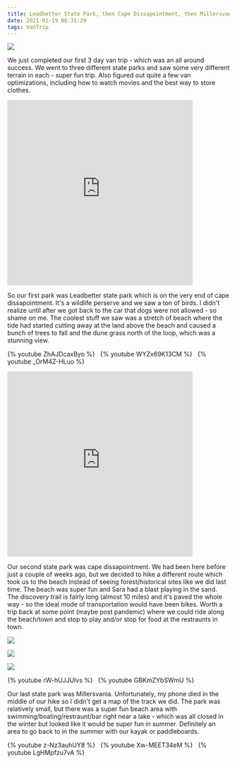 ```yaml
---
title: Leadbetter State Park, then Cape Dissapointment, then Millersvania state park.... whew!
date: 2021-01-19 06:31:29
tags: VanTrip
---
```



![](sara-on-beach.jpg)

We just completed our first 3 day van trip - which was an all around success. We went to three different state parks and saw some very different terrain in each - super fun trip. Also figured out quite a few van optimizations, including how to watch movies and the best way to store clothes.

<iframe src='https://www.gaiagps.com/public/ChAd6PfG9fP65Gbb8rdMRjTa?embed=True' style='border:none; overflow-y: hidden; background-color:white; min-width: 320px; max-width:420px; width:100%; height: 420px;' scrolling='no' seamless='seamless'></iframe>

So our first park was Leadbetter state park which is on the very end of cape dissapointment. It's a wildlife perserve and we saw a ton of birds. I didn't realize until after we got back to the car that dogs were not allowed - so shame on me. The coolest stuff we saw was a stretch of beach where the tide had started cutting away at the land above the beach and caused a bunch of trees to fall and the dune grass north of the loop, which was a stunning view.

{% youtube ZhAJDcaxByo  %}
&nbsp;
{% youtube WYZx69K13CM  %}
&nbsp;
{% youtube _OrM4Z-HLuo  %}
&nbsp;
<iframe src='https://www.gaiagps.com/public/FDhVR77OeTQXLJ7WqZaRLjSr?embed=True' style='border:none; overflow-y: hidden; background-color:white; min-width: 320px; max-width:420px; width:100%; height: 420px;' scrolling='no' seamless='seamless'></iframe>

Our second state park was cape dissapointment. We had been here before just a couple of weeks ago, but we decided to hike a different route which took us to the beach instead of seeing forest/historical sites like we did last time. The beach was super fun and Sara had a blast playing in the sand. The discovery trail is fairly long (almost 10 miles) and it's paved the whole way - so the ideal mode of transportation would have been bikes. Worth a trip back at some point (maybe post pandemic) where we could ride along the beach/town and stop to play and/or stop for food at the restraunts in town.

![](discovery-trail1.jpg)

![](discovery-trail2.jpg)

![](sara-playing-on-beach.jpg)

{% youtube rW-hUJJUlvs  %}
&nbsp;
{% youtube GBKmZYbSWmU  %}

Our last state park was Millersvania. Unfortunately, my phone died in the middle of our hike so I didn't get a map of the track we did. The park was relatively small, but there was a super fun beach area with swimming/boating/restraunt/bar right near a lake - which was all closed in the winter but looked like it would be super fun in summer. Definitely an area to go back to in the summer with our kayak or paddleboards.

{% youtube z-Nz3auhUY8 %}
&nbsp;
{% youtube Xw-MEET34eM %}
&nbsp;
{% youtube LgHMpfzu7vA %}
